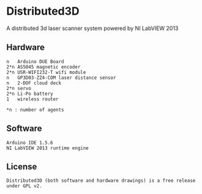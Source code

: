Distributed3D
=============

A distributed 3d laser scanner system powered by NI LabVIEW 2013

Hardware
---

    n   Arduino DUE Board
    2*n AS5045 magnetic encoder
    2*n USR-WIFI232-T wifi module
    n   GP3D03-ZZ4-COM laser distance sensor
    n   2-DOF cloud deck
    2*n servo
    2*n Li-Po battery
    1   wireless router
    
    *n : number of agents
  
Software
---

    Arduino IDE 1.5.6
    NI LabVIEW 2013 runtime engine
    
License
---

    Distributed3D (both software and hardware drawings) is a free release under GPL v2.
